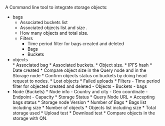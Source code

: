 A Command line tool to integrate storage objects:

- bags 
    * Associated buckets list 
    * Associated objects list and size .
    * How many objects and total size. 
    * Filters
        - Time period filter for bags created and deleted 
        - Bags
        - Buckets
- objects   
      * Associated bag
      * Associated buckets.
      * Object size.
      * IPFS hash
      * Date created 
      * Compare object size in the Query node and in the Storage node
      * Confirm objects status on buckets by doing head request to nodes. 
      * Lost objects
      * Failed uploads
      * Filters
          - Time period filter for objected created and deleted 
          - Objects
          - Buckets
          - bags
- Node (Buckets)
      *	Node info
          - Country and city
          - Geo coordinate 
          - Endpoint
          - Capacity
      *	Storage Status 
      *	Query Node URL 
      *	Accepting bags status
      *	Storage node Version
      *	Number of Bags
      *	Bags list including size
      *	Number of objects
      *	Objects list including size
      *	Total storage used
      *	Upload test
      *	Download test
      *	Compare objects in the storage with QN.
